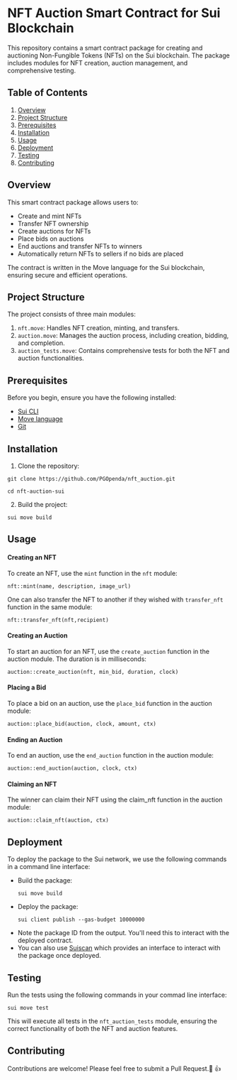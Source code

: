 # NFT Auction Smart Contract for Sui Blockchain

This repository contains a smart contract package for creating and auctioning Non-Fungible Tokens (NFTs) on the Sui blockchain. The package includes modules for NFT creation, auction management, and comprehensive testing.

## Table of Contents

1. [Overview](#overview)
2. [Project Structure](#project-structure)
3. [Prerequisites](#prerequisites)
4. [Installation](#installation)
5. [Usage](#usage)
6. [Deployment](#deployment)
7. [Testing](#testing)
8. [Contributing](#contributing)

## Overview

This smart contract package allows users to:

- Create and mint NFTs
- Transfer NFT ownership
- Create auctions for NFTs
- Place bids on auctions
- End auctions and transfer NFTs to winners
- Automatically return NFTs to sellers if no bids are placed

The contract is written in the Move language for the Sui blockchain, ensuring secure and efficient operations.

## Project Structure

The project consists of three main modules:

1. `nft.move`: Handles NFT creation, minting, and transfers.
2. `auction.move`: Manages the auction process, including creation, bidding, and completion.
3. `auction_tests.move`: Contains comprehensive tests for both the NFT and auction functionalities.

## Prerequisites

Before you begin, ensure you have the following installed:

- [Sui CLI](https://docs.sui.io/build/install)
- [Move language](https://github.com/move-language/move)
- [Git](https://git-scm.com/downloads)

## Installation

1. Clone the repository:

```
git clone https://github.com/PGOpenda/nft_auction.git
```

```
cd nft-auction-sui
```

2. Build the project:

```
sui move build
```

## Usage

#### Creating an NFT

To create an NFT, use the `mint` function in the `nft` module:
```
nft::mint(name, description, image_url)
```
One can also transfer the NFT to another if they wished with `transfer_nft` function in the same module:
```
nft::transfer_nft(nft,recipient)
```

#### Creating an Auction
To start an auction for an NFT, use the `create_auction` function in the auction module. The duration is in milliseconds:
```
auction::create_auction(nft, min_bid, duration, clock)
```

#### Placing a Bid 
To place a bid on an auction, use the `place_bid` function in the auction module:
```
auction::place_bid(auction, clock, amount, ctx)
```

#### Ending an Auction
To end an auction, use the `end_auction` function in the auction module:
```
auction::end_auction(auction, clock, ctx)
```

#### Claiming an NFT
The winner can claim their NFT using the claim_nft function in the auction module:
```
auction::claim_nft(auction, ctx)
```

## Deployment
To deploy the package to the Sui network, we use the following commands in a command line interface:

- Build the package:
  ```
  sui move build
  ```
- Deploy the package:
    ```
    sui client publish --gas-budget 10000000
    ```   
- Note the package ID from the output. You'll need this to interact with the deployed contract.
- You can also use [Suiscan](https://suiscan.xyz/mainnet/home) which provides an interface to interact with the package once deployed.

## Testing
Run the tests using the following commands in your commad line interface:
```
sui move test
```
This will execute all tests in the `nft_auction_tests` module, ensuring the correct functionality of both the NFT and auction features.

## Contributing
Contributions are welcome! Please feel free to submit a Pull Request.🙂 👍
